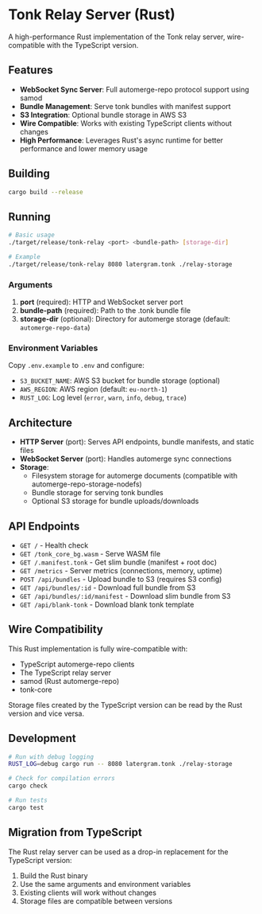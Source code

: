 # Tonk Relay Server (Rust)

A high-performance Rust implementation of the Tonk relay server, wire-compatible with the TypeScript
version.

## Features

- **WebSocket Sync Server**: Full automerge-repo protocol support using samod
- **Bundle Management**: Serve tonk bundles with manifest support
- **S3 Integration**: Optional bundle storage in AWS S3
- **Wire Compatible**: Works with existing TypeScript clients without changes
- **High Performance**: Leverages Rust's async runtime for better performance and lower memory usage

## Building

```bash
cargo build --release
```

## Running

```bash
# Basic usage
./target/release/tonk-relay <port> <bundle-path> [storage-dir]

# Example
./target/release/tonk-relay 8080 latergram.tonk ./relay-storage
```

### Arguments

1. **port** (required): HTTP and WebSocket server port
2. **bundle-path** (required): Path to the .tonk bundle file
3. **storage-dir** (optional): Directory for automerge storage (default: `automerge-repo-data`)

### Environment Variables

Copy `.env.example` to `.env` and configure:

- `S3_BUCKET_NAME`: AWS S3 bucket for bundle storage (optional)
- `AWS_REGION`: AWS region (default: `eu-north-1`)
- `RUST_LOG`: Log level (`error`, `warn`, `info`, `debug`, `trace`)

## Architecture

- **HTTP Server** (port): Serves API endpoints, bundle manifests, and static files
- **WebSocket Server** (port): Handles automerge sync connections
- **Storage**:
  - Filesystem storage for automerge documents (compatible with automerge-repo-storage-nodefs)
  - Bundle storage for serving tonk bundles
  - Optional S3 storage for bundle uploads/downloads

## API Endpoints

- `GET /` - Health check
- `GET /tonk_core_bg.wasm` - Serve WASM file
- `GET /.manifest.tonk` - Get slim bundle (manifest + root doc)
- `GET /metrics` - Server metrics (connections, memory, uptime)
- `POST /api/bundles` - Upload bundle to S3 (requires S3 config)
- `GET /api/bundles/:id` - Download full bundle from S3
- `GET /api/bundles/:id/manifest` - Download slim bundle from S3
- `GET /api/blank-tonk` - Download blank tonk template

## Wire Compatibility

This Rust implementation is fully wire-compatible with:

- TypeScript automerge-repo clients
- The TypeScript relay server
- samod (Rust automerge-repo)
- tonk-core

Storage files created by the TypeScript version can be read by the Rust version and vice versa.

## Development

```bash
# Run with debug logging
RUST_LOG=debug cargo run -- 8080 latergram.tonk ./relay-storage

# Check for compilation errors
cargo check

# Run tests
cargo test
```

## Migration from TypeScript

The Rust relay server can be used as a drop-in replacement for the TypeScript version:

1. Build the Rust binary
2. Use the same arguments and environment variables
3. Existing clients will work without changes
4. Storage files are compatible between versions
